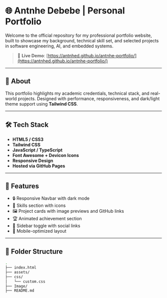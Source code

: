 # 🌐 Antnhe Debebe | Personal Portfolio

Welcome to the official repository for my professional portfolio website, built to showcase my background, technical skill set, and selected projects in software engineering, AI, and embedded systems.

> 🔗 **Live Demo**: [https://antnhed.github.io/antnhe-portfolio/](https://antnhed.github.io/antnhe-portfolio/)

---

## 📌 About

This portfolio highlights my academic credentials, technical stack, and real-world projects. Designed with performance, responsiveness, and dark/light theme support using **Tailwind CSS**.

---

## 🛠️ Tech Stack

- **HTML5 / CSS3**
- **Tailwind CSS**
- **JavaScript / TypeScript**
- **Font Awesome + Devicon Icons**
- **Responsive Design**
- **Hosted via GitHub Pages**

---

## 🚀 Features

- 🔒 Responsive Navbar with dark mode
- 🧠 Skills section with icons
- 🖼️ Project cards with image previews and GitHub links
- 🏆 Animated achievement section
- 🧭 Sidebar toggle with social links
- 📱 Mobile-optimized layout

---

## 📂 Folder Structure

```bash
.
├── index.html
├── assets/
├── css/
│   └── custom.css
├── Image/
├── README.md

